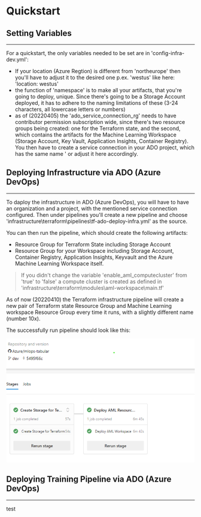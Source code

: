 # Quickstart


## Setting Variables
---

For a quickstart, the only variables needed to be set are in 'config-infra-dev.yml':
* If your location (Azure Regtion) is different from 'northeurope' then you'll have to adjust it to the desired one p.ex. 'westus' like here: 'location: westus'
* the function of 'namespace' is to make all your artifacts, that you're going to deploy, unique. Since there's going to be a Storage Account deployed, it has to adhere to the naming limitations of these (3-24 characters, all lowercase letters or numbers)
* as of (20220405) the 'ado_service_connection_rg' needs to have contributor permission subscription wide, since there's two resource groups being created: one for the Terraform state, and the second, which contains the artifacts for the Machine Learning Workspace (Storage Account, Key Vault, Application Insights, Container Registry). You then have to create a service connection in your ADO project, which has the same name ' or adjust it here accordingly.


## Deploying Infrastructure via ADO (Azure DevOps)
---

To daploy the infrastructure in ADO (Azure DevOps), you will have to have an organization and a project, with the mentioned service connection configured.
Then under pipelines you'll create a new pipeline and choose 'infrastructure\terraform\pipelines\tf-ado-deploy-infra.yml' as the source. 
   
   You can then run the pipeline, which should create the following artifacts:
   * Resource Group for Terraform State including Storage Account
   * Resource Group for your Workspace including Storage Account, Container Registry, Application Insights, Keyvault and the Azure Machine Learning Workspace itself.

   > If you didn't change the variable 'enable_aml_computecluster' from 'true' to 'false' a compute cluster is created as defined in 'infrastructure\terraform\modules\aml-workspace\main.tf'


As of now (20220410) the Terraform infrastructure pipeline will create a new pair of Terraform state Resource Group and Machine Learning workspace Resource Group every time it runs, with a slightly different name (number 10x).

The successfully run pipeline should look like this:

![IaC image](./images/iacpipelineresult.png)

<p>
</p>



## Deploying Training Pipeline via ADO (Azure DevOps)
---

test
